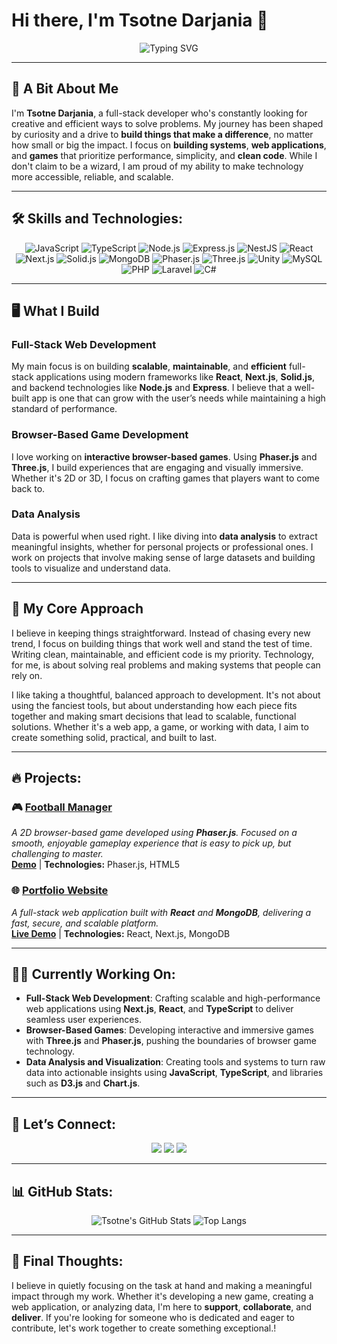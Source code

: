 # Hi there, I'm Tsotne Darjania 👋

<p align="center">
  <img src="https://readme-typing-svg.demolab.com?font=Fira+Code&size=34&pause=800&color=333333&center=true&vCenter=true&width=600&lines=Full-Stack+Web+Developer;Browser-Based+Game+Creator;Data+Analysis+Explorer;Passionate+About+Code+And+Challenges" alt="Typing SVG" />
</p>

---

## 🚀 A Bit About Me

I'm **Tsotne Darjania**, a full-stack developer who's constantly looking for creative and efficient ways to solve problems. My journey has been shaped by curiosity and a drive to **build things that make a difference**, no matter how small or big the impact. I focus on **building systems**, **web applications**, and **games** that prioritize performance, simplicity, and **clean code**. While I don't claim to be a wizard, I am proud of my ability to make technology more accessible, reliable, and scalable.

---

## 🛠️ **Skills and Technologies**:

<div align="center">

![JavaScript](https://img.shields.io/badge/-JavaScript-F7DF1E?logo=javascript&logoColor=black&style=for-the-badge)
![TypeScript](https://img.shields.io/badge/-TypeScript-007ACC?logo=typescript&logoColor=white&style=for-the-badge)
![Node.js](https://img.shields.io/badge/-Node.js-339933?logo=node.js&logoColor=white&style=for-the-badge)
![Express.js](https://img.shields.io/badge/-Express.js-000000?logo=express&logoColor=white&style=for-the-badge)
![NestJS](https://img.shields.io/badge/-NestJS-E0234E?logo=nestjs&logoColor=white&style=for-the-badge)
![React](https://img.shields.io/badge/-React-61DAFB?logo=react&logoColor=black&style=for-the-badge)
![Next.js](https://img.shields.io/badge/-Next.js-000000?logo=next.js&logoColor=white&style=for-the-badge)
![Solid.js](https://img.shields.io/badge/-Solid.js-2C4F7C?logo=solid&logoColor=white&style=for-the-badge)
![MongoDB](https://img.shields.io/badge/-MongoDB-47A248?logo=mongodb&logoColor=white&style=for-the-badge)
![Phaser.js](https://img.shields.io/badge/-Phaser.js-FF33FF?logo=phaser&logoColor=white&style=for-the-badge)
![Three.js](https://img.shields.io/badge/-Three.js-000000?logo=three.js&logoColor=white&style=for-the-badge)
![Unity](https://img.shields.io/badge/-Unity-000000?logo=unity&logoColor=white&style=for-the-badge)
![MySQL](https://img.shields.io/badge/-MySQL-4479A1?logo=mysql&logoColor=white&style=for-the-badge)
![PHP](https://img.shields.io/badge/-PHP-777BB4?logo=php&logoColor=white&style=for-the-badge)
![Laravel](https://img.shields.io/badge/-Laravel-FB5034?logo=laravel&logoColor=white&style=for-the-badge)
![C#](https://img.shields.io/badge/-C%23-239120?logo=c-sharp&logoColor=white&style=for-the-badge)

</div>


---

## 🖥️ **What I Build**

### Full-Stack Web Development
My main focus is on building **scalable**, **maintainable**, and **efficient** full-stack applications using modern frameworks like **React**, **Next.js**, **Solid.js**, and backend technologies like **Node.js** and **Express**. I believe that a well-built app is one that can grow with the user’s needs while maintaining a high standard of performance.

### Browser-Based Game Development
I love working on **interactive browser-based games**. Using **Phaser.js** and **Three.js**, I build experiences that are engaging and visually immersive. Whether it's 2D or 3D, I focus on crafting games that players want to come back to.

### Data Analysis
Data is powerful when used right. I like diving into **data analysis** to extract meaningful insights, whether for personal projects or professional ones. I work on projects that involve making sense of large datasets and building tools to visualize and understand data.

---

## 🧠 **My Core Approach**

I believe in keeping things straightforward. Instead of chasing every new trend, I focus on building things that work well and stand the test of time. Writing clean, maintainable, and efficient code is my priority. Technology, for me, is about solving real problems and making systems that people can rely on.

I like taking a thoughtful, balanced approach to development. It's not about using the fanciest tools, but about understanding how each piece fits together and making smart decisions that lead to scalable, functional solutions. Whether it's a web app, a game, or working with data, I aim to create something solid, practical, and built to last.


---

## 🔥 **Projects**:

### 🎮 [**Football Manager**](https://football-manager-eight.vercel.app/)
_A 2D browser-based game developed using **Phaser.js**. Focused on a smooth, enjoyable gameplay experience that is easy to pick up, but challenging to master._  
**[Demo](https://football-manager-eight.vercel.app/)** | **Technologies:** Phaser.js, HTML5

### 🌐 [**Portfolio Website**](https://tsotnedarjania.dev)
_A full-stack web application built with **React** and **MongoDB**, delivering a fast, secure, and scalable platform._  
**[Live Demo](https://tsotnedarjania.dev)** | **Technologies:** React, Next.js, MongoDB

---

## 🧑‍💻 **Currently Working On**:

- **Full-Stack Web Development**: Crafting scalable and high-performance web applications using **Next.js**, **React**, and **TypeScript** to deliver seamless user experiences.
- **Browser-Based Games**: Developing interactive and immersive games with **Three.js** and **Phaser.js**, pushing the boundaries of browser game technology.
- **Data Analysis and Visualization**: Creating tools and systems to turn raw data into actionable insights using **JavaScript**, **TypeScript**, and libraries such as **D3.js** and **Chart.js**.

---

## 💬 **Let’s Connect**:

<div align="center">
<a href="https://tsotnedarjania.dev"><img src="https://img.shields.io/badge/Portfolio-%2312100E.svg?&style=for-the-badge&logo=firefox-browser&logoColor=white" /></a>
<a href="https://www.linkedin.com/in/tsotne-darjania-58380b231/"><img src="https://img.shields.io/badge/-LinkedIn-0077B5?logo=linkedin&logoColor=white&style=for-the-badge" /></a>
<a href="mailto:tsotnedarjania1997@gmail.com"><img src="https://img.shields.io/badge/-Email-D14836?logo=gmail&logoColor=white&style=for-the-badge" /></a>
</div>

---

## 📊 **GitHub Stats**:

<div align="center">

![Tsotne's GitHub Stats](https://github-readme-stats.vercel.app/api?username=TsotneDarjania&show_icons=true&theme=radical&hide_border=true)
![Top Langs](https://github-readme-stats.vercel.app/api/top-langs/?username=TsotneDarjania&layout=compact&theme=radical&hide_border=true)

</div>

---

## 🌟 **Final Thoughts**:

I believe in quietly focusing on the task at hand and making a meaningful impact through my work. Whether it's developing a new game, creating a web application, or analyzing data, I'm here to **support**, **collaborate**, and **deliver**. If you're looking for someone who is dedicated and eager to contribute, let's work together to create something exceptional.!


